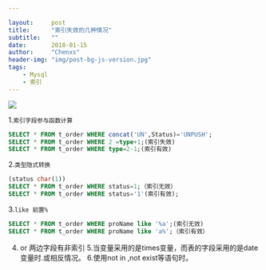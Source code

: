 ```yaml
---

layout:     post
title:      "索引失效的几种情况"
subtitle:   ""
date:       2018-01-15
author:     "Chenxs"
header-img: "img/post-bg-js-version.jpg"
tags:
    - Mysql
    - 索引
---
```

![](/media/15160210700337.jpg)

1.`索引字段参与函数计算`
``` sql
SELECT * FROM t_order WHERE concat('UN',Status)='UNPUSH';
SELECT * FROM t_order WHERE 2 =type+1;(索引失效)
SELECT * FROM t_order WHERE type=2-1;(索引有效)
```
<!-- more -->
2.`类型隐式转换`
``` sql
(status char(1))
SELECT * FROM t_order WHERE status=1;（索引无效）
SELECT * FROM t_order WHERE status='1'(索引有效);
```
3.`like 前置%`
``` sql
SELECT * FROM t_order WHERE proName like '%a';(索引无效)
SELECT * FROM t_order WHERE proName like 'a%';（索引有效）
```
4. or 两边字段有非索引
5.当变量采用的是times变量，而表的字段采用的是date变量时.或相反情况。 
6.使用not in ,not exist等语句时。



